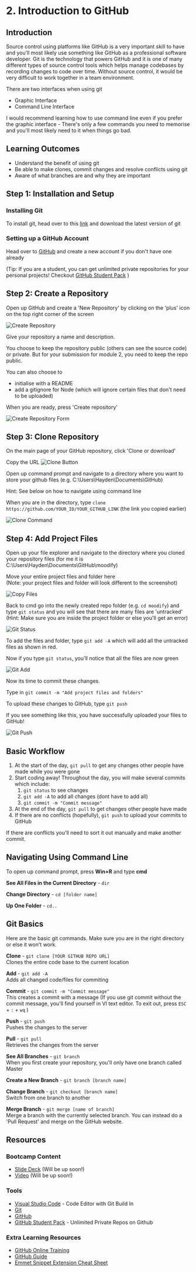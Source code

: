 # 2. Introduction to GitHub
## Introduction
Source control using platforms like GitHub is a very important skill to have and you'll most likely use something like GitHub as a professional software developer. Git is the technology that powers GitHub and it is one of many different types of source control tools which helps manage codebases by recording changes to code over time. Without source control, it would be very difficult to work together in a team environment.

There are two interfaces when using git
* Graphic Interface
* Command Line Interface

I would recommend learning how to use command line even if you prefer the graphic interface - There's only a few commands you need to memorise and you'll most likely need to it when things go bad.

## Learning Outcomes
* Understand the benefit of using git
* Be able to make clones, commit changes and resolve conflicts using git
* Aware of what branches are and why they are important

## Step 1: Installation and Setup
### Installing Git
To install git, head over to this [link](https://git-scm.com/) and download the latest version of git

### Setting up a GitHub Account
Head over to [GitHub](https://github.com/) and create a new account if you don't have one already

(Tip: If you are a student, you can get unlimited private repositories for your personal projects! Checkout [GitHub Student Pack](https://education.github.com/pack) )

## Step 2: Create a Repository
Open up GitHub and create a 'New Repository' by clicking on the 'plus' icon on the top right corner of the screen

![Create Repository](img/create_repository.PNG)

Give your repository a name and description. 

You choose to keep the repository public (others can see the source code) or private. But for your submission for module 2, you need to keep the repo public.

You can also choose to 
* initialise with a README 
* add a gitignore for Node (which will ignore certain files that don't need to be uploaded) 

When you are ready, press 'Create repository'

![Create Repository Form](img/create_repository_form.PNG)

## Step 3: Clone Repository
On the main page of your GitHub repository, click 'Clone or download'

Copy the URL
![Clone Button](img/clone_button.PNG)

Open up command prompt and navigate to a directory where you want to store your github files (e.g. C:\Users\Hayden\Documents\GitHub\)

Hint: See below on how to navigate using command line

When you are in the directory, type `clone https://github.com/YOUR_ID/YOUR_GITHUB_LINK` (the link you copied earlier)

![Clone Command](img/clone_command.PNG)

## Step 4: Add Project Files
Open up your file explorer and navigate to the directory where you cloned your repository files (for me it is C:\Users\Hayden\Documents\GitHub\moodify)

Move your entire project files and folder here  
(Note: your project files and folder will look different to the screenshot)

![Copy Files](img/copy_files.PNG)

Back to cmd go into the newly created repo folder (e.g. `cd moodify`) and type `git status` and you will see that there are many files are 'untracked'  
(Hint: Make sure you are inside the project folder or else you'll get an error)

![Git Status](img/git_status.PNG)

To add the files and folder, type `git add -A` which will add all the untracked files as shown in red.

Now if you type `git status`, you'll notice that all the files are now green 

![Git Add](img/git_add.PNG)

Now its time to commit these changes. 

Type in `git commit -m "Add project files and folders"`

To upload these changes to GitHub, type `git push`

If you see something like this, you have successfully uploaded your files to GitHub!

![Git Push](img/git_push.PNG)


## Basic Workflow
1. At the start of the day, `git pull` to get any changes other people have made while you were gone
2. Start coding away! 
Throughout the day, you will make several commits which include:
   1. `git status` to see changes
   2. `git add -A` to add all changes (dont have to add all)
   3. `git commit -m "Commit message"`
3. At the end of the day, `git pull` to get changes other people have made
4. If there are no conflicts (hopefully), `git push` to upload your commits to GitHub

If there are conflicts you'll need to sort it out manually and make another commit.

## Navigating Using Command Line

To open up command prompt, press **Win+R** and type **cmd**

**See All Files in the Current Directory** - `dir`

**Change Directory** - `cd [folder name]`

**Up One Folder** - `cd..`

## Git Basics
Here are the basic git commands. Make sure you are in the right directory or else it won't work.

**Clone** - `git clone [YOUR GITHUB REPO URL]`  
Clones the entire code base to the current location 

**Add** - `git add -A`  
Adds all changed code/files for commiting 

**Commit** - `git commit -m "Commit message"`  
This creates a commit with a message (If you use git commit without the commit message, you'll find yourself in VI text editor. To exit out, press `ESC` + `:` + `wq`  ) 

**Push** - `git push`  
Pushes the changes to the server

**Pull** - `git pull`  
Retrieves the changes from the server

**See All Branches** - `git branch`  
When you first create your repository, you'll only have one branch called Master

**Create a New Branch** - `git branch [branch name]`

**Change Branch** - `git checkout [branch name]`  
Switch from one branch to another

**Merge Branch**  - `git merge [name of branch]`  
Merge a branch with the currently selected branch. You can instead do a 'Pull Request' and merge on the GitHub website.




## Resources
### Bootcamp Content
* [Slide Deck](http://link.com) (Will be up soon!)
* [Video](http://link.com) (Will be up soon!)

### Tools
* [Visual Studio Code](https://code.visualstudio.com) - Code Editor with Git Build In 
* [Git](https://git-scm.com/)
* [GitHub](https://github.com)
* [GitHub Student Pack](https://education.github.com/pack) - Unlimited Private Repos on Github

### Extra Learning Resources
* [GitHub Online Training](https://try.github.io/)
* [GitHub Guide](https://guides.github.com/)
* [Emmet Snippet Extension Cheat Sheet](http://docs.emmet.io/cheat-sheet/)
